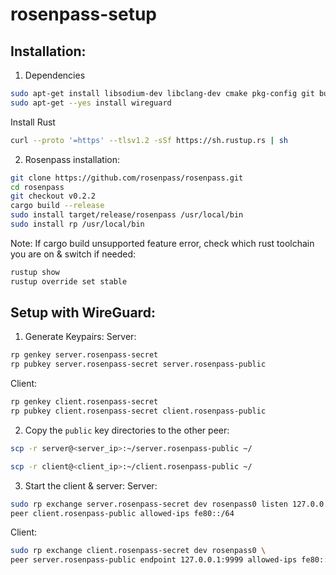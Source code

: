 # rosenpass-setup

## Installation:
1. Dependencies
```sh
sudo apt-get install libsodium-dev libclang-dev cmake pkg-config git build-essential
sudo apt-get --yes install wireguard
```
Install Rust
```sh
curl --proto '=https' --tlsv1.2 -sSf https://sh.rustup.rs | sh
```
2. Rosenpass installation:
```sh
git clone https://github.com/rosenpass/rosenpass.git
cd rosenpass
git checkout v0.2.2
cargo build --release
sudo install target/release/rosenpass /usr/local/bin
sudo install rp /usr/local/bin
```

Note: If cargo build unsupported feature error, check which rust toolchain you are on & switch if needed:
```sh
rustup show
rustup override set stable 
```
## Setup with WireGuard:

1. Generate Keypairs:
Server:
```sh
rp genkey server.rosenpass-secret
rp pubkey server.rosenpass-secret server.rosenpass-public
```
Client:
```sh
rp genkey client.rosenpass-secret
rp pubkey client.rosenpass-secret client.rosenpass-public
```

2. Copy the `public` key directories to the other peer:
```sh
scp -r server@<server_ip>:~/server.rosenpass-public ~/
```
```sh
scp -r client@<client_ip>:~/client.rosenpass-public ~/
```

3. Start the client & server:
Server:
```sh
sudo rp exchange server.rosenpass-secret dev rosenpass0 listen 127.0.0.1:9999 \
peer client.rosenpass-public allowed-ips fe80::/64
```
Client:
```sh
sudo rp exchange client.rosenpass-secret dev rosenpass0 \
peer server.rosenpass-public endpoint 127.0.0.1:9999 allowed-ips fe80::/64
```

